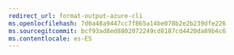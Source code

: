 ```yaml
---
redirect_url: format-output-azure-cli
ms.openlocfilehash: 7d0a48a9447cc7f865a14be078b2e2b239dfe226
ms.sourcegitcommit: bcf93ad8ed8802072249cd8187cd4420da89b4c6
ms.contentlocale: es-ES
---
```

